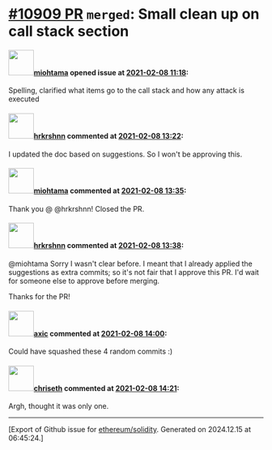 # [\#10909 PR](https://github.com/ethereum/solidity/pull/10909) `merged`: Small clean up on call stack section

#### <img src="https://avatars.githubusercontent.com/u/49922?v=4" width="50">[miohtama](https://github.com/miohtama) opened issue at [2021-02-08 11:18](https://github.com/ethereum/solidity/pull/10909):

Spelling, clarified what items go to the call stack and how any attack is executed

#### <img src="https://avatars.githubusercontent.com/u/13174375?u=52d702cb6bec53b561afa293cf9cd53ef7a63924&v=4" width="50">[hrkrshnn](https://github.com/hrkrshnn) commented at [2021-02-08 13:22](https://github.com/ethereum/solidity/pull/10909#issuecomment-775146633):

I updated the doc based on suggestions. So I won't be approving this.

#### <img src="https://avatars.githubusercontent.com/u/49922?v=4" width="50">[miohtama](https://github.com/miohtama) commented at [2021-02-08 13:35](https://github.com/ethereum/solidity/pull/10909#issuecomment-775155513):

Thank you @ @hrkrshnn! Closed the PR.

#### <img src="https://avatars.githubusercontent.com/u/13174375?u=52d702cb6bec53b561afa293cf9cd53ef7a63924&v=4" width="50">[hrkrshnn](https://github.com/hrkrshnn) commented at [2021-02-08 13:38](https://github.com/ethereum/solidity/pull/10909#issuecomment-775156845):

@miohtama Sorry I wasn't clear before. I meant that I already applied the suggestions as extra commits; so it's not fair that I approve this PR. I'd wait for someone else to approve before merging. 

Thanks for the PR!

#### <img src="https://avatars.githubusercontent.com/u/20340?v=4" width="50">[axic](https://github.com/axic) commented at [2021-02-08 14:00](https://github.com/ethereum/solidity/pull/10909#issuecomment-775170287):

Could have squashed these 4 random commits :)

#### <img src="https://avatars.githubusercontent.com/u/9073706?v=4" width="50">[chriseth](https://github.com/chriseth) commented at [2021-02-08 14:21](https://github.com/ethereum/solidity/pull/10909#issuecomment-775183348):

Argh, thought it was only one.


-------------------------------------------------------------------------------



[Export of Github issue for [ethereum/solidity](https://github.com/ethereum/solidity). Generated on 2024.12.15 at 06:45:24.]
